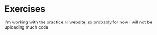 # Exercises

I'm working with the practice.rs website, so probably for now i will not be uploading much code
